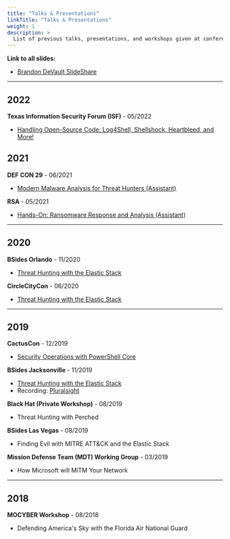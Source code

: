 ```yaml
---
title: "Talks & Presentations"
linkTitle: "Talks & Presentations"
weight: 1
description: >
  List of previous talks, presentations, and workshops given at conferences.
---
```


**Link to all slides:**
- [Brandon DeVault SlideShare](https://www.slideshare.net/BrandonDeVault/presentations)

---

## 2022
**Texas Information Security Forum (ISF)**  - 05/2022
- [Handling Open-Source Code: Log4Shell, Shellshock, Heartbleed, and More!](https://dir.texas.gov/information-security/information-security-forum)

## 2021
**DEF CON 29** - 06/2021
- [Modern Malware Analysis for Threat Hunters (Assistant)](https://forum.defcon.org/node/237331)

**RSA** - 05/2021
- [Hands-On: Ransomware Response and Analysis (Assistant)](https://www.rsaconference.com/Library/presentation/USA/2021/handson-ransomware-response-and-analysis)

---

## 2020
**BSides Orlando** - 11/2020
- [Threat Hunting with the Elastic Stack](https://bsidesorlando.zohobackstage.com/BSidesOrlando2020#/agenda)

**CircleCityCon** - 06/2020
- [Threat Hunting with the Elastic Stack](https://ccc-cft-2020.busyconf.com/activities/5defd3bf2c636e799e000031)

---

## 2019
**CactusCon** - 12/2019
- [Security Operations with PowerShell Core](https://www.cactuscon.com/2019-talks-and-workshops/security-operations-with-powershell-core)

**BSides Jacksonville** - 11/2019
- [Threat Hunting with the Elastic Stack](http://www.securitybsides.com/w/page/141827406/BSidesJacksonville2019)
- Recording: [Pluralsight](https://www.pluralsight.com/courses/bsides-jax-session-09?exp=3)

**Black Hat (Private Workshop)** - 08/2019
- Threat Hunting with Perched

**BSides Las Vegas** - 08/2019
- Finding Evil with MITRE ATT&CK and the Elastic Stack

**Mission Defense Team (MDT) Working Group** - 03/2019
- How Microsoft will MiTM Your Network 

---

## 2018
**MOCYBER Workshop** - 08/2018
- Defending America's Sky with the Florida Air National Guard

